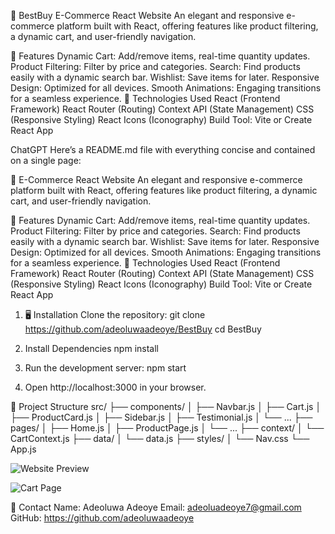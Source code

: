 🛒 BestBuy E-Commerce React Website
An elegant and responsive e-commerce platform built with React, offering features like product filtering, a dynamic cart, and user-friendly navigation.

🌟 Features
Dynamic Cart: Add/remove items, real-time quantity updates.
Product Filtering: Filter by price and categories.
Search: Find products easily with a dynamic search bar.
Wishlist: Save items for later.
Responsive Design: Optimized for all devices.
Smooth Animations: Engaging transitions for a seamless experience.
🚀 Technologies Used
React (Frontend Framework)
React Router (Routing)
Context API (State Management)
CSS (Responsive Styling)
React Icons (Iconography)
Build Tool: Vite or Create React App

ChatGPT
Here’s a README.md file with everything concise and contained on a single page:

🛒 E-Commerce React Website
An elegant and responsive e-commerce platform built with React, offering features like product filtering, a dynamic cart, and user-friendly navigation.

🌟 Features
Dynamic Cart: Add/remove items, real-time quantity updates.
Product Filtering: Filter by price and categories.
Search: Find products easily with a dynamic search bar.
Wishlist: Save items for later.
Responsive Design: Optimized for all devices.
Smooth Animations: Engaging transitions for a seamless experience.
🚀 Technologies Used
React (Frontend Framework)
React Router (Routing)
Context API (State Management)
CSS (Responsive Styling)
React Icons (Iconography)
Build Tool: Vite or Create React App


1. 🖥️ Installation
Clone the repository:
git clone https://github.com/adeoluwaadeoye/BestBuy
cd BestBuy

2. Install Dependencies
npm install

3. Run the development server:
npm start

4. Open http://localhost:3000 in your browser.

📂 Project Structure
src/
├── components/
│   ├── Navbar.js
│   ├── Cart.js
│   ├── ProductCard.js
│   ├── Sidebar.js
│   ├── Testimonial.js
│   └── ...
├── pages/
│   ├── Home.js
│   ├── ProductPage.js
│   └── ...
├── context/
│   └── CartContext.js
├── data/
│   └── data.js
├── styles/
│   └── Nav.css
└── App.js


![Website Preview](https://crystallshop.netlify.app/)

![Cart Page](assets/cart.png)





📧 Contact
Name: Adeoluwa Adeoye
Email: adeoluadeoye7@gmail.com
GitHub: https://github.com/adeoluwaadeoye
